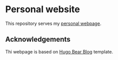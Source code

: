 # Personal website

This repository serves my [personal webpage](mnovotny.xyz).

## Acknowledgements

Thi webpage is based on [Hugo Bear Blog](https://github.com/janraasch/hugo-bearblog/) 
template.